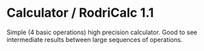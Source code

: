 # Calculator / RodriCalc 1.1

Simple (4 basic operations) high precision calculator. 
Good to see intermediate results between large sequences of operations.
